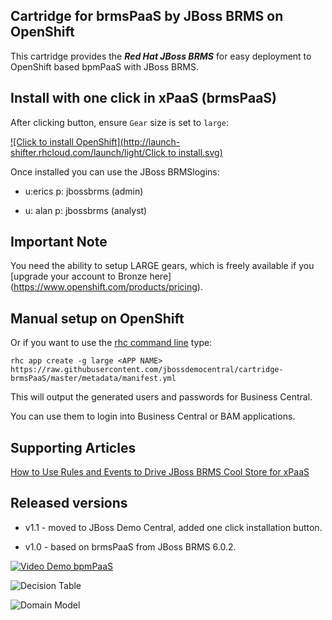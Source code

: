 ## Cartridge for brmsPaaS by JBoss BRMS on OpenShift

This cartridge provides the **_Red Hat JBoss BRMS_** for easy deployment to OpenShift based bpmPaaS with JBoss BRMS.


Install with one click in xPaaS (brmsPaaS)
-----------------------------------------
After clicking button, ensure `Gear` size is set to `large`:

[![Click to install OpenShift](http://launch-shifter.rhcloud.com/launch/light/Click to  install.svg)](https://openshift.redhat.com/app/console/application_type/custom?&cartridges[]=https://raw.githubusercontent.com/jbossdemocentral/cartridge-brmsPaaS/master/metadata/manifest.yml&name=brmspaas&gear_profile=large&initial_git_url=)

Once installed you can use the JBoss BRMSlogins: 

   * u:erics  p: jbossbrms  (admin)

   * u: alan  p: jbossbrms  (analyst)


Important Note
--------------
You need the ability to setup LARGE gears, which is freely available if you [upgrade your account to Bronze here] (https://www.openshift.com/products/pricing). 


Manual setup on OpenShift
-------------------------
Or if you want to use the [rhc command line](https://www.openshift.com/developers/rhc-client-tools-install) type:

    rhc app create -g large <APP NAME> https://raw.githubusercontent.com/jbossdemocentral/cartridge-brmsPaaS/master/metadata/manifest.yml

This will output the generated users and passwords for Business Central.

You can use them to login into Business Central or BAM applications.


Supporting Articles
-------------------

[How to Use Rules and Events to Drive JBoss BRMS Cool Store for xPaaS](http://www.schabell.org/2014/08/how-to-use-rules-events-drive-jboss-brms-coolstore-xpaas.html)

Released versions
-----------------

- v1.1 - moved to JBoss Demo Central, added one click installation button.

- v1.0 - based on brmsPaaS from JBoss BRMS 6.0.2.

[![Video Demo bpmPaaS](https://github.com/jbossdemocentral/erics-images/blob/master/video-images/video-brms-coolstore-bpmpaas.png?raw=true)](http://vimeo.com/ericschabell/bpmpaas-brms-coolstore-demo)

![Decision Table](https://github.com/jbossdemocentral/brms-coolstore-demo/blob/master/docs/demo-images/coolstore-decision-table.png?raw=true)

![Domain Model](https://github.com/jbossdemocentral/brms-coolstore-demo/blob/master/docs/demo-images/coolstore-model.png?raw=true)
